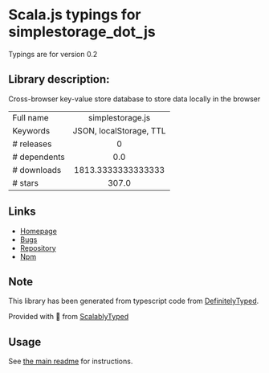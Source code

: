 
# Scala.js typings for simplestorage_dot_js

Typings are for version 0.2

## Library description:
Cross-browser key-value store database to store data locally in the browser

|                    |                 |
| ------------------ | :-------------: |
| Full name          | simplestorage.js |
| Keywords           | JSON, localStorage, TTL |
| # releases         | 0 |
| # dependents       | 0.0 |
| # downloads        | 1813.3333333333333 |
| # stars            | 307.0 |

## Links
- [Homepage](https://github.com/andris9/simpleStorage)
- [Bugs](https://github.com/andris9/simpleStorage/issues)
- [Repository](https://github.com/andris9/simpleStorage)
- [Npm](https://www.npmjs.com/package/simplestorage.js)
    


## Note
This library has been generated from typescript code from [DefinitelyTyped](https://definitelytyped.org).

Provided with :purple_heart: from [ScalablyTyped](https://github.com/oyvindberg/ScalablyTyped)

## Usage
See [the main readme](../../readme.md) for instructions.


